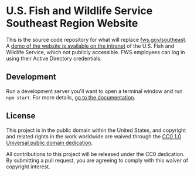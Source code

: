 # U.S. Fish and Wildlife Service Southeast Region Website

This is the source code repository for what will replace [fws.gov/southeast](http://www.fws.gov/southeast).  A [demo of the website is available on the intranet](https://intranet.fws.gov/region4/demo/) of the U.S. Fish and Wildlife Service, which not publicly accessible.  FWS employees can log in using their Active Directory credentials.

## Development

Run a development server you'll want to open a terminal window and run `npm start`.  For more details, [go to the documentation](https://github.com/USFWS/southeast/tree/master/docs).

## License

This project is in the public domain within the United States, and copyright and related rights in the work worldwide are waived through the [CC0 1.0 Universal public domain dedication](https://creativecommons.org/publicdomain/zero/1.0/).

All contributions to this project will be released under the CC0 dedication. By submitting a pull request, you are agreeing to comply with this waiver of copyright interest.
